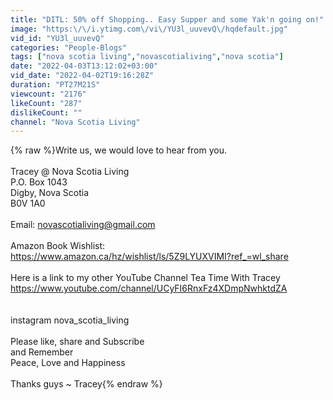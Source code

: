 ```yaml
---
title: "DITL: 50% off Shopping.. Easy Supper and some Yak'n going on!"
image: "https:\/\/i.ytimg.com\/vi\/YU3l_uuvevQ\/hqdefault.jpg"
vid_id: "YU3l_uuvevQ"
categories: "People-Blogs"
tags: ["nova scotia living","novascotialiving","nova scotia"]
date: "2022-04-03T13:12:02+03:00"
vid_date: "2022-04-02T19:16:28Z"
duration: "PT27M21S"
viewcount: "2176"
likeCount: "287"
dislikeCount: ""
channel: "Nova Scotia Living"
---
```

{% raw %}Write us, we would love to hear from you. <br /><br />Tracey @ Nova Scotia Living<br />P.O. Box 1043<br />Digby, Nova Scotia<br />B0V 1A0<br /><br />Email: novascotialiving@gmail.com<br /><br />Amazon Book Wishlist: <a rel="nofollow" target="blank" href="https://www.amazon.ca/hz/wishlist/ls/5Z9LYUXVIMI?ref_=wl_share">https://www.amazon.ca/hz/wishlist/ls/5Z9LYUXVIMI?ref_=wl_share</a><br /><br />Here is a link to my other YouTube Channel Tea Time With Tracey<br /><a rel="nofollow" target="blank" href="https://www.youtube.com/channel/UCyFI6RnxFz4XDmpNwhktdZA">https://www.youtube.com/channel/UCyFI6RnxFz4XDmpNwhktdZA</a><br /><br /><br />instagram nova_scotia_living<br /><br />Please like, share and Subscribe <br />and Remember<br />Peace, Love and Happiness<br /><br />Thanks guys ~ Tracey{% endraw %}
